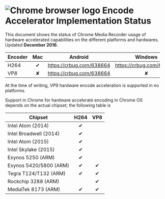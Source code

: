 # <img max-height=10% src="https://www.chromium.org/_/rsrc/1438879449147/config/customLogo.gif?revision=3" alt="Chrome browser logo"> Encode Accelerator Implementation Status

This document shows the status of Chrome Media Recorder usage of hardware accelerated capabilities on the different platforms and hardwares. Updated **December 2016**.

Encoder   | Mac| Android                  | Windows | Linux | ChromeOs |
--------- |:--:| :-----:                  | :-----: | :----:| :------: |
 H264     |&#10004; | https://crbug.com/638664 | https://crbug.com/631783 |&#10008;|  https://crbug.com/616659 |
 VP8      |&#10008;| https://crbug.com/638664 |&#10008;|&#10008;|  https://crbug.com/616659 |

At the time of writing, VP9 hardware encode acceleration is supported in no platforms.

Support in Chrome for hardware accelerate encoding in Chrome OS depends on the actual chipset; the following table is

Chipset                           | H264     | VP8      |
----------------------------------|:--------:|:--------:|
Intel Atom (2014)                 | &#10004; |          |
Intel Broadwell (2014)            | &#10004; |          |
Intel Atom (2015)                 | &#10004; |          |
Intel Skylake (2015)              | &#10004; |          |
Exynos 5250 (ARM)                 | &#10004; |          |
Exynos 5420/5800 (ARM)            | &#10004; | &#10004; |
Tegra T124/T132 (ARM)             | &#10004; | &#10004; |
Rockchip 3288 (ARM)               |          | &#10004; |
MediaTek 8173 (ARM)               | &#10004; | &#10004; |
